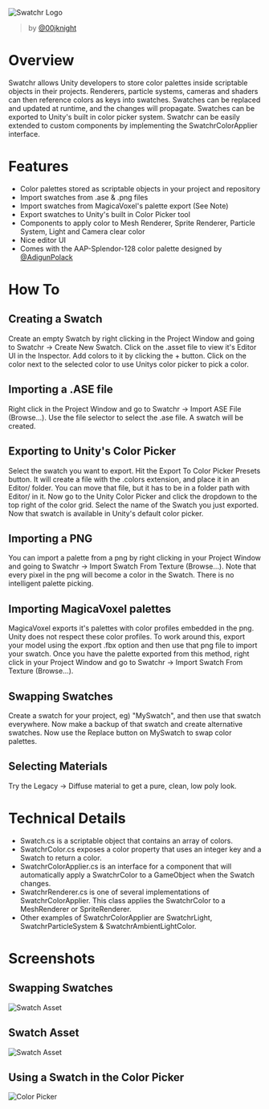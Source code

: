 ![Swatchr Logo](https://i.imgur.com/pZ9rziI.png "Swatchr Logo")

>by [@00jknight](http://www.00jknight.com/)

# Overview
Swatchr allows Unity developers to store color palettes inside scriptable objects in their projects. Renderers, particle systems, cameras and shaders can then reference colors as keys into swatches. Swatches can be replaced and updated at runtime, and the changes will propagate. Swatches can be exported to Unity's built in color picker system. Swatchr can be easily extended to custom components by implementing the SwatchrColorApplier interface.

# Features
* Color palettes stored as scriptable objects in your project and repository
* Import swatches from .ase & .png files 
* Import swatches from MagicaVoxel's palette export (See Note)
* Export swatches to Unity's built in Color Picker tool
* Components to apply color to Mesh Renderer, Sprite Renderer, Particle System, Light and Camera clear color
* Nice editor UI
* Comes with the AAP-Splendor-128 color palette designed by [@AdigunPolack](https://twitter.com/adigunpolack/status/993524761019015168)

# How To

## Creating a Swatch
Create an empty Swatch by right clicking in the Project Window and going to Swatchr -> Create New Swatch. Click on the .asset file to view it's Editor UI in the Inspector. Add colors to it by clicking the + button. Click on the color next to the selected color to use Unitys color picker to pick a color.

## Importing a .ASE file
Right click in the Project Window and go to Swatchr -> Import ASE File (Browse...). Use the file selector to select the .ase file. A swatch will be created.

## Exporting to Unity's Color Picker
Select the swatch you want to export. Hit the Export To Color Picker Presets button. It will create a file with the .colors extension, and place it in an Editor/ folder. You can move that file, but it has to be in a folder path with Editor/ in it. Now go to the Unity Color Picker and click the dropdown to the top right of the color grid. Select the name of the Swatch you just exported. Now that swatch is available in Unity's default color picker.

## Importing a PNG
You can import a palette from a png by right clicking in your Project Window and going to Swatchr -> Import Swatch From Texture (Browse...). Note that every pixel in the png will become a color in the Swatch. There is no intelligent palette picking.

## Importing MagicaVoxel palettes
MagicaVoxel exports it's palettes with color profiles embedded in the png. Unity does not respect these color profiles. To work around this, export your model using the export .fbx option and then use that png file to import your swatch. Once you have the palette exported from this method, right click in your Project Window and go to Swatchr -> Import Swatch From Texture (Browse...).

## Swapping Swatches
Create a swatch for your project, eg) "MySwatch", and then use that swatch everywhere. Now make a backup of that swatch and create alternative swatches. Now use the Replace button on MySwatch to swap color palettes.

## Selecting Materials
Try the Legacy -> Diffuse material to get a pure, clean, low poly look.

# Technical Details
* Swatch.cs is a scriptable object that contains an array of colors.
* SwatchrColor.cs exposes a color property that uses an integer key and a Swatch to return a color.
* SwatchrColorApplier.cs is an interface for a component that will automatically apply a SwatchrColor to a GameObject when the Swatch changes.
* SwatchrRenderer.cs is one of several implementations of SwatchrColorApplier. This class applies the SwatchrColor to a MeshRenderer or SpriteRenderer.
* Other examples of SwatchrColorApplier are SwatchrLight, SwatchrParticleSystem & SwatchrAmbientLightColor.

# Screenshots
## Swapping Swatches
![Swatch Asset](https://i.imgur.com/81pPvFg.gif "Swatch Gif")
## Swatch Asset
![Swatch Asset](https://i.imgur.com/Trtywop.png "Swatch Asset")
## Using a Swatch in the Color Picker
![Color Picker](https://i.imgur.com/qCEx68a.png "Color Picker")